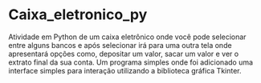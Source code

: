 # Caixa_eletronico_py

Atividade em Python de um  caixa eletrônico onde você pode selecionar entre alguns bancos e após selecionar irá para uma outra tela onde apresentará opções como, depositar um valor, sacar um valor e ver o extrato final da sua conta. Um programa simples onde foi adicionado uma interface simples para interação utilizando a biblioteca gráfica Tkinter.
